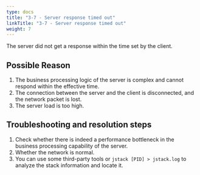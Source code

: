 ```yaml
---
type: docs
title: "3-7 - Server response timed out"
linkTitle: "3-7 - Server response timed out"
weight: 7
---
```

The server did not get a response within the time set by the client.

## Possible Reason

1. The business processing logic of the server is complex and cannot respond within the effective time.
2. The connection between the server and the client is disconnected, and the network packet is lost.
3. The server load is too high.

## Troubleshooting and resolution steps

1. Check whether there is indeed a performance bottleneck in the business processing capability of the server.
2. Whether the network is normal.
3. You can use some third-party tools or `jstack [PID] > jstack.log` to analyze the stack information and locate it.

<p style="margin-top: 3rem;"> </p>